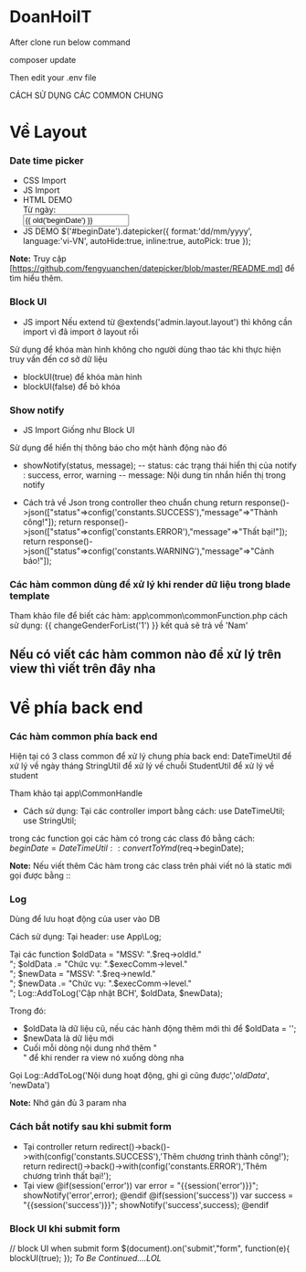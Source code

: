 # DoanHoiIT

After clone run below command

composer update

Then edit your .env file

CÁCH SỬ DỤNG CÁC COMMON CHUNG

# Về Layout

### Date time picker

-   CSS Import
    <link rel="stylesheet" href="{{ asset('assets/vendor/datepicker-master/dist/datepicker.css') }}">
-   JS Import
    <script src="{{ asset('assets/vendor/datepicker-master/dist/datepicker.js') }}"></script>
    <script src="{{ asset('assets/vendor/datepicker-master/i18n/datepicker.vi-VN.js') }}"></script>
-   HTML DEMO
    <div class="form-inline cm-inline-form col-md-3 offset-md-3">
    <label for="beginDate" class="col-md-4 common-label-inline">Từ ngày:</label>
    <div class="col-md-8 px-0">
    <input style="width: inherit;" id="beginDate" width="100%" class="form-control" name="beginDate" maxlength="10" value="{{ old('beginDate') }}">
    </div>
    </div>
-   JS DEMO
    \$('#beginDate').datepicker({
    format:'dd/mm/yyyy',
    language:'vi-VN',
    autoHide:true,
    inline:true,
    autoPick: true
    });

**Note:**
Truy cập [https://github.com/fengyuanchen/datepicker/blob/master/README.md] để tìm hiểu thêm.

### Block UI

-   JS import
    Nếu extend từ @extends('admin.layout.layout') thì không cần import vì đã import ở layout rồi

<script src="{{ asset('assets/js/common.js') }}"></script>

Sử dụng để khóa màn hình không cho người dùng thao tác khi thực hiện truy vấn đến cơ sở dữ liệu

-   blockUI(true) để khóa màn hình
-   blockUI(false) để bỏ khóa

### Show notify

-   JS Import
    Giống như Block UI

Sử dụng để hiển thị thông báo cho một hành động nào đó

-   showNotify(status, message);
    -- status: các trạng thái hiển thị của notify : success, error, warning
    -- message: Nội dung tin nhắn hiển thị trong notify

-   Cách trả về Json trong controller theo chuẩn chung
    return response()->json(["status"=>config('constants.SUCCESS'),"message"=>"Thành công!"]);
    return response()->json(["status"=>config('constants.ERROR'),"message"=>"Thất bại!"]);
    return response()->json(["status"=>config('constants.WARNING'),"message"=>"Cảnh báo!"]);

### Các hàm common dùng để xử lý khi render dữ liệu trong blade template

Tham khảo file để biết các hàm: app\common\commonFunction.php
cách sử dụng: {{ changeGenderForList('1') }} kết quả sẽ trả về 'Nam'

## Nếu có viết các hàm common nào để xử lý trên view thì viết trên đây nha

# Về phía back end

### Các hàm common phía back end

Hiện tại có 3 class common để xử lý chung phía back end:
DateTimeUtil để xứ lý về ngày tháng
StringUtil để xử lý về chuỗi
StudentUtil để xử lý về student

Tham khảo tại app\CommonHandle

-   Cách sử dụng:
    Tại các controller import bằng cách:
    use DateTimeUtil;
    use StringUtil;

trong các function gọi các hàm có trong các class đó bằng cách:
$beginDate = DateTimeUtil::convertToYmd($req->beginDate);

**Note:**
Nếu viết thêm Các hàm trong các class trên phải viết nó là static mới gọi được bằng ::

### Log

Dùng để lưu hoạt động của user vào DB

Cách sử dụng:
Tại header: use App\Log;

Tại các function
$oldData = "MSSV: ".$req->oldId."<br>";
$oldData .= "Chức vụ: ".$execComm->level."<br>";
$newData = "MSSV: ".$req->newId."<br>";
$newData .= "Chức vụ: ".$execComm->level."<br>";
Log::AddToLog('Cập nhật BCH', $oldData, $newData);

Trong đó:

-   $oldData là dữ liệu cũ, nếu các hành động thêm mới thì để $oldData = '';
-   \$newData là dữ liệu mới
-   Cuối mỗi dòng nội dung nhớ thêm "<br>" để khi render ra view nó xuống dòng nha

Gọi Log::AddToLog('Nội dung hoạt động, ghi gì cũng được','$oldData','$newData')

**Note:**
Nhớ gán đủ 3 param nha

### Cách bắt notify sau khi submit form

-   Tại controller
    return redirect()->back()->with(config('constants.SUCCESS'),'Thêm chương trình thành công!');
    return redirect()->back()->with(config('constants.ERROR'),'Thêm chương trình thất bại!');
-   Tại view
    @if(session('error'))
    var error = "{{session('error')}}";
    showNotify('error',error);
    @endif
    @if(session('success'))
    var success = "{{session('success')}}";
    showNotify('success',success);
    @endif

### Block UI khi submit form
// block UI when submit form
$(document).on('submit',"form", function(e){
   blockUI(true);
});
    _To Be Continued....LOL_
